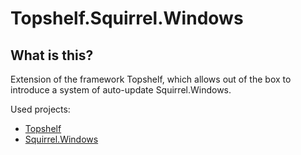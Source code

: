 # Topshelf.Squirrel.Windows

## What is this?

Extension of the framework Topshelf, which allows out of the box to introduce a system of auto-update Squirrel.Windows.

Used projects:

* [Topshelf](https://github.com/Topshelf/Topshelf)
* [Squirrel.Windows](https://github.com/Squirrel/Squirrel.Windows)